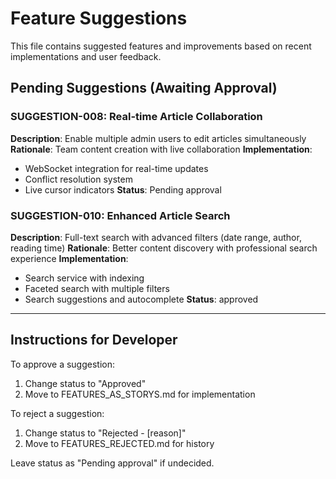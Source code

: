 # Feature Suggestions

This file contains suggested features and improvements based on recent implementations and user feedback.

## Pending Suggestions (Awaiting Approval)



### SUGGESTION-008: Real-time Article Collaboration
**Description**: Enable multiple admin users to edit articles simultaneously
**Rationale**: Team content creation with live collaboration
**Implementation**:
- WebSocket integration for real-time updates
- Conflict resolution system
- Live cursor indicators
**Status**: Pending approval

### SUGGESTION-010: Enhanced Article Search
**Description**: Full-text search with advanced filters (date range, author, reading time)
**Rationale**: Better content discovery with professional search experience
**Implementation**:
- Search service with indexing
- Faceted search with multiple filters
- Search suggestions and autocomplete
**Status**: approved

---

## Instructions for Developer

To approve a suggestion:
1. Change status to "Approved" 
2. Move to FEATURES_AS_STORYS.md for implementation

To reject a suggestion:
1. Change status to "Rejected - [reason]"
2. Move to FEATURES_REJECTED.md for history

Leave status as "Pending approval" if undecided.
